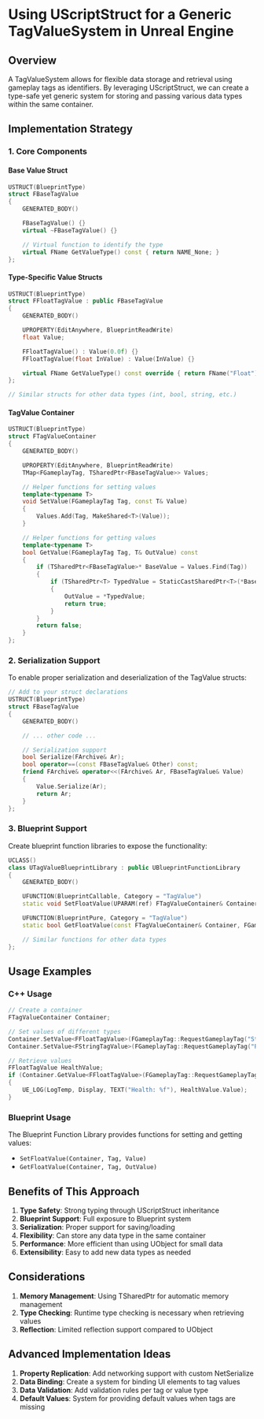 # Using UScriptStruct for a Generic TagValueSystem in Unreal Engine

## Overview

A TagValueSystem allows for flexible data storage and retrieval using gameplay tags as identifiers. By leveraging UScriptStruct, we can create a type-safe yet generic system for storing and passing various data types within the same container.

## Implementation Strategy

### 1. Core Components

#### Base Value Struct

```cpp
USTRUCT(BlueprintType)
struct FBaseTagValue
{
    GENERATED_BODY()

    FBaseTagValue() {}
    virtual ~FBaseTagValue() {}

    // Virtual function to identify the type
    virtual FName GetValueType() const { return NAME_None; }
};
```

#### Type-Specific Value Structs

```cpp
USTRUCT(BlueprintType)
struct FFloatTagValue : public FBaseTagValue
{
    GENERATED_BODY()

    UPROPERTY(EditAnywhere, BlueprintReadWrite)
    float Value;

    FFloatTagValue() : Value(0.0f) {}
    FFloatTagValue(float InValue) : Value(InValue) {}

    virtual FName GetValueType() const override { return FName("Float"); }
};

// Similar structs for other data types (int, bool, string, etc.)
```

#### TagValue Container

```cpp
USTRUCT(BlueprintType)
struct FTagValueContainer
{
    GENERATED_BODY()

    UPROPERTY(EditAnywhere, BlueprintReadWrite)
    TMap<FGameplayTag, TSharedPtr<FBaseTagValue>> Values;

    // Helper functions for setting values
    template<typename T>
    void SetValue(FGameplayTag Tag, const T& Value)
    {
        Values.Add(Tag, MakeShared<T>(Value));
    }

    // Helper functions for getting values
    template<typename T>
    bool GetValue(FGameplayTag Tag, T& OutValue) const
    {
        if (TSharedPtr<FBaseTagValue>* BaseValue = Values.Find(Tag))
        {
            if (TSharedPtr<T> TypedValue = StaticCastSharedPtr<T>(*BaseValue))
            {
                OutValue = *TypedValue;
                return true;
            }
        }
        return false;
    }
};
```

### 2. Serialization Support

To enable proper serialization and deserialization of the TagValue structs:

```cpp
// Add to your struct declarations
USTRUCT(BlueprintType)
struct FBaseTagValue
{
    GENERATED_BODY()

    // ... other code ...

    // Serialization support
    bool Serialize(FArchive& Ar);
    bool operator==(const FBaseTagValue& Other) const;
    friend FArchive& operator<<(FArchive& Ar, FBaseTagValue& Value)
    {
        Value.Serialize(Ar);
        return Ar;
    }
};
```

### 3. Blueprint Support

Create blueprint function libraries to expose the functionality:

```cpp
UCLASS()
class UTagValueBlueprintLibrary : public UBlueprintFunctionLibrary
{
    GENERATED_BODY()

    UFUNCTION(BlueprintCallable, Category = "TagValue")
    static void SetFloatValue(UPARAM(ref) FTagValueContainer& Container, FGameplayTag Tag, float Value);

    UFUNCTION(BlueprintPure, Category = "TagValue")
    static bool GetFloatValue(const FTagValueContainer& Container, FGameplayTag Tag, float& OutValue);

    // Similar functions for other data types
};
```

## Usage Examples

### C++ Usage

```cpp
// Create a container
FTagValueContainer Container;

// Set values of different types
Container.SetValue<FFloatTagValue>(FGameplayTag::RequestGameplayTag("Stat.Health"), FFloatTagValue(100.0f));
Container.SetValue<FStringTagValue>(FGameplayTag::RequestGameplayTag("Player.Name"), FStringTagValue("Hero"));

// Retrieve values
FFloatTagValue HealthValue;
if (Container.GetValue<FFloatTagValue>(FGameplayTag::RequestGameplayTag("Stat.Health"), HealthValue))
{
    UE_LOG(LogTemp, Display, TEXT("Health: %f"), HealthValue.Value);
}
```

### Blueprint Usage

The Blueprint Function Library provides functions for setting and getting values:

- `SetFloatValue(Container, Tag, Value)`
- `GetFloatValue(Container, Tag, OutValue)`

## Benefits of This Approach

1. **Type Safety**: Strong typing through UScriptStruct inheritance
2. **Blueprint Support**: Full exposure to Blueprint system
3. **Serialization**: Proper support for saving/loading
4. **Flexibility**: Can store any data type in the same container
5. **Performance**: More efficient than using UObject for small data
6. **Extensibility**: Easy to add new data types as needed

## Considerations

1. **Memory Management**: Using TSharedPtr for automatic memory management
2. **Type Checking**: Runtime type checking is necessary when retrieving values
3. **Reflection**: Limited reflection support compared to UObject

## Advanced Implementation Ideas

1. **Property Replication**: Add networking support with custom NetSerialize
2. **Data Binding**: Create a system for binding UI elements to tag values
3. **Data Validation**: Add validation rules per tag or value type
4. **Default Values**: System for providing default values when tags are missing